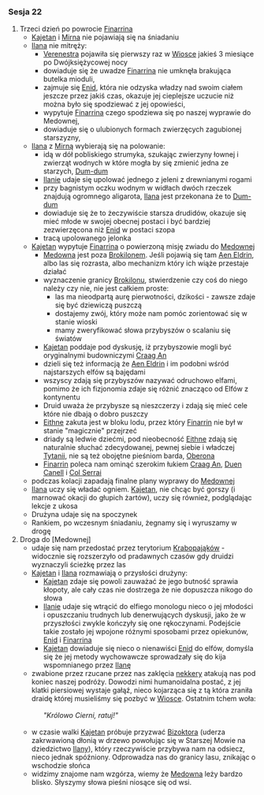 ### Sesja 22
1. Trzeci dzień po powrocie [Finarrina](#p_druid_finarrin)
    * [Kajetan](#g_kajetan) i [Mirna](#p_mirna) nie pojawiają się na śniadaniu
    * [Ilana](#g_ilana) nie mitręży:
        * [Verenestra](#p_verenestra) pojawiła się pierwszy raz w [Wiosce](#l_wioska) jakieś 3 miesiące po Dwójksiężycowej nocy
        * dowiaduje się że uwadze [Finarrina](#p_druid_finarrin) nie umknęła brakująca butelka mioduli,
        * zajmuje się [Enid](#p_enid), która nie odzyska władzy nad swoim ciałem jeszcze przez jakiś czas, okazuje jej cieplejsze uczucie niż można było się spodziewać z jej opowieści,
        * wypytuje [Finarrina](#p_druid_finarrin) czego spodziewa się po naszej wyprawie do Medownej,
        * dowiaduje się o ulubionych formach zwierzęcych zagubionej starszyzny,
    * [Ilana](#g_ilana) z [Mirną](#p_mirna) wybierają się na polowanie:
        * idą w dół pobliskiego strumyka, szukając zwierzyny łownej i zwierząt wodnych w które mogła by się zmienić jedna ze starzych, [Dum-dum](#p_dumdum)
        * [Ilanie](#g_ilana) udaje się upolować jednego z jeleni z drewnianymi rogami
        * przy bagnistym oczku wodnym w widłach dwóch rzeczek znajdują ogromnego aligarota, [Ilana](#g_ilana) jest przekonana że to [Dum-dum](#p_dumdum)
        * dowiaduje się że to żeczywiście starsza drudidów, okazuje się mieć młode w swojej obecnej postaci i być bardziej zezwierzęcona niż [Enid](#p_enid) w postaci szopa
        * tracą upolowanego jelonka
    * [Kajetan](#g_kajetan) wypytuje [Finarrina](#p_druid_finarrin) o powierzoną misję zwiadu do [Medownej](#l_medowna)
        * [Medowna](#l_medowna) jest poza [Brokilonem](#l_brokilon). Jeśli pojawią się tam [Aen Eldrin](#r_aen_eldrin), albo las się rozrasta, albo mechanizm który ich wiąże przestaje działać
        * wyznaczenie granicy [Brokilonu](#l_brokilon), stwierdzenie czy coś do niego należy czy nie, nie jest całkiem proste:
            * las ma nieodpartą aurę pierwotności, dzikości - zawsze zdaje się być dziewiczą puszczą
            * dostajemy zwój, który może nam pomóc zorientować się w stanie wioski
            * mamy zweryfikować słowa przybyszów o scalaniu się światów
        * [Kajetan](#g_kajetan) poddaje pod dyskusję, iż przybyszowie mogli być oryginalnymi budowniczymi [Craag An](#l_craag_an)
        * dzieli się też informacją że [Aen Eldrin](#r_aen_eldrin) i im podobni wśród najstarszych elfów są bajędami
        * wszyscy zdają się przybyszów nazywać odruchowo elfami, pomimo że ich fizjonomia zdaje się różnić znacząco od Elfów z kontynentu
        * Druid uważa że przybysze są nieszczerzy i zdają się mieć cele które nie dbają o dobro puszczy
        * [Eithne](#p_eithne) zakuta jest w bloku lodu, przez który [Finarrin](#p_druid_finarrin) nie był w stanie "magicznie" przejrzeć
        * driady są ledwie dziećmi, pod nieobecność [Eithne](#p_eithne) zdają się naturalnie słuchać zdecydowanej, pewnej siebie i władczej [Tytanii](#p_tytania), nie są też obojętne pieśniom barda, [Oberona](#p_oberon)
        * [Finarrin](#p_druid_finarrin) poleca nam ominąć szerokim łukiem [Craag An](#l_craag_an), [Duen Canell](#l_duen_canell) i [Col Serrai](#l_col_serrai)
    * podczas kolacji zapadają finalne plany wyprawy do [Medownej](#l_medowna)
    * [Ilana](#g_ilana) uczy się władać ogniem. [Kajetan](#g_kajetan), nie chcąc być gorszy (i marnować okacji do głupich żartów), uczy się również, podglądając lekcje z ukosa
    * Drużyna udaje się na spoczynek
    * Rankiem, po wczesnym śniadaniu, żegnamy się i wyruszamy w drogę
2. Droga do [Medownej]
    * udaje się nam przedostać przez terytorium [Krabopająków](#b_krabopajak) - widocznie się rozszerzyło od pradawnych czasów gdy druidzi wyznaczyli ścieżkę przez las
    * [Kajetan](#g_kajetan) i [Ilana](#g_ilana) rozmawiają o przysłości drużyny:
        * [Kajetan](#g_kajetan) zdaje się powoli zauważać że jego butność sprawia kłopoty, ale cały czas nie dostrzega że nie dopuszcza nikogo do słowa
        * [Ilanie](#g_ilana) udaje się wtrącić do elfiego monologu nieco o jej młodości i opuszczaniu trudnych lub denerwujących dyskusji, jako że w przyszłości zwykle kończyły się one rękoczynami. Podejście takie zostało jej wpojone różnymi sposobami przez opiekunów, [Enid](#p_enid) i [Finarrina](#p_druid_finarrin)
        * [Kajetan](#g_kajetan) dowiaduje się nieco o nienawiści [Enid](#p_enid) do elfów, domyśla się że jej metody wychowawcze sprowadzały się do kija wspomnianego przez [Ilanę](#g_ilana)
    * zwabione przez rzucane przez nas zaklęcia [nekkery](#b_nekker) atakują nas pod koniec naszej podróży. Dowodzi nimi humanoidalna postać, z jej klatki piersiowej wystaje gałąź, nieco kojarząca się z tą która zraniła draidę której musieliśmy się pozbyć w [Wiosce](#l_wioska). Ostatnim tchem woła:<br/><br/>
            &nbsp;&nbsp;&nbsp;&nbsp;&nbsp;&nbsp;*"Królowo Cierni, ratuj!"*<br/><br/>
    * w czasie walki [Kajetan](#g_kajetan) próbuje przyzwać [Bizoktora](#b_bizoktor) (uderza zakrwawioną dłonią w drzewo powołując się w Starszej Mowie na dziedzictwo [Ilany](#g_ilana)), który rzeczywiście przybywa nam na odsiecz, nieco jednak spóźniony. Odprowadza nas do granicy lasu, znikając o wschodzie słońca
    * widzimy znajome nam wzgórza, wiemy że [Medowna](#l_medowna) leży bardzo blisko. Słyszymy słowa pieśni niosące się od wsi.